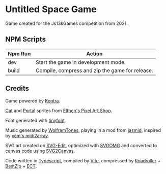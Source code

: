 # Untitled Space Game

Game created for the Js13kGames competition from 2021.

## NPM Scripts

| Npm Run | Action                                          |
| ------- | ----------------------------------------------- |
| dev     | Start the game in development mode.             |
| build   | Compile, compress and zip the game for release. |

## Credits

Game powered by [Kontra](https://straker.github.io/kontra/).

[Cat](https://elthen.itch.io/2d-pixel-art-cat-sprites) and [Portal](https://elthen.itch.io/2d-pixel-art-portal-sprites) sprites from [Elthen's Pixel Art Shop](https://itch.io/profile/elthen).

Font generated with [tinyfont](https://github.com/darkwebdev/tinyfont.js).

Music generated by [WolframTones](https://tones.wolfram.com/), playing in a mod from [jasmid](https://github.com/gasman/jasmid), inspired by [xem's midi2array](https://xem.github.io/midi2array/).

SVG art created on [SVG-Edit](https://github.com/SVG-Edit/svgedit), optimized with [SVGOMG](https://jakearchibald.github.io/svgomg/) and converted to canvas code using [SVG2Canvas](https://github.com/samsha/svg2canvas).

Code written in [Typescript](https://www.typescriptlang.org/), compiled by [Vite](https://vitejs.dev/), compressed by [Roadroller](https://lifthrasiir.github.io/roadroller/) + [BestZip](https://github.com/nfriedly/node-bestzip) + [ECT](https://github.com/CT1994/ect-bin).
